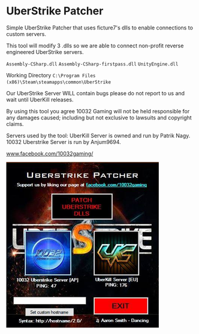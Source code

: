# UberStrike Patcher
Simple UberStrike Patcher that uses ficture7's dlls to enable connections to custom servers.

This tool will modify 3 .dlls so we are able to connect non-profit reverse engineered UberStrike servers.

`Assembly-CSharp.dll`
`Assembly-CSharp-firstpass.dll`
`UnityEngine.dll`

Working Directory `C:\Program Files (x86)\Steam\steamapps\common\UberStrike`

Our UberStrike Server WILL contain bugs please do not report to us and wait until UberKill releases.

By using this tool you agree 10032 Gaming will not be held responsible for any damages caused; including but not exclusive to lawsuits and copyright claims.

Servers used by the tool:
UberKill Server is owned and run by Patrik Nagy.
10032 Uberstrike Server is run by Anjum9694.

www.facebook.com/10032gaming/

![Screenshot](Preview.png)
